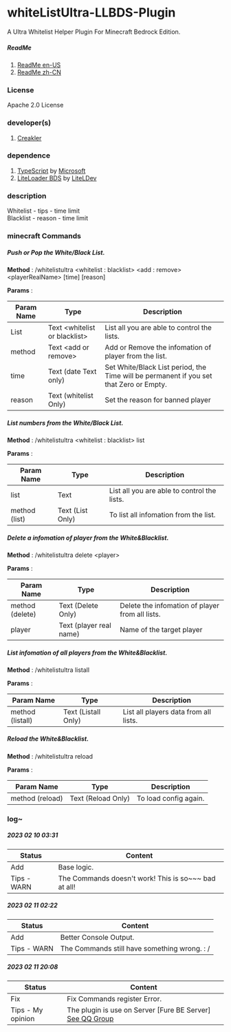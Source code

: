 # whiteListUltra-LLBDS-Plugin

A Ultra Whitelist Helper Plugin For Minecraft Bedrock Edition.

##### ReadMe

1. [ReadMe en-US](https://github.com/CreaklerFurry/whiteListUltra-LLBDS-Plugin/blob/main/README.md)
2. [ReadMe zh-CN](https://github.com/CreaklerFurry/whiteListUltra-LLBDS-Plugin/blob/main/README_zh-CN.md)

### License

Apache 2.0 License

### developer(s)

1. [Creakler](https://github.com/CreaklerFurry)

### dependence

1. [TypeScript](https://github.com/microsoft/TypeScript) by [Microsoft](https://github.com/microsoft)
2. [LiteLoader BDS](https://github.com/LiteLDev/LiteLoaderBDS) by [LiteLDev](https://github.com/LiteLDev)

### description

Whitelist - tips   - time limit  
Blacklist - reason - time limit

### minecraft Commands

##### Push or Pop the White/Black List.

**Method** : /whitelistultra \<whitelist : blacklist> \<add : remove> \<playerRealName> [time] [reason]

**Params** :

| Param Name | Type                           | Description                                                  |
| ---------- | ------------------------------ | ------------------------------------------------------------ |
| List       | Text \<whitelist or blacklist> | List all you are able to control the lists.                  |
| method     | Text \<add or remove>          | Add or Remove the infomation of player from the list.        |
| time       | Text (date Text only)          | Set White/Black List period, the Time will be permanent if you set that Zero or Empty. |
| reason     | Text (whitelist Only)          | Set the reason for banned player                             |



##### List numbers from the White/Black List.

**Method** : /whitelistultra \<whitelist : blacklist> list

**Params** :

| Param Name    | Type                          | Description                                 |
| ------------- | ----------------------------- | ------------------------------------------- |
| list          | Text <whitelist or blacklist> | List all you are able to control the lists. |
| method (list) | Text (List Only)              | To list all infomation from the list.       |



##### Delete a infomation of player from the White&Blacklist.

**Method** : /whitelistultra delete \<player>

**Params** :

| Param Name      | Type                    | Description                                     |
| --------------- | ----------------------- | ----------------------------------------------- |
| method (delete) | Text (Delete Only)      | Delete the infomation of player from all lists. |
| player          | Text (player real name) | Name of the target player                       |

##### List infomation of all players from the White&Blacklist.

**Method** : /whitelistultra listall

**Params** :

| Param Name       | Type                | Description                           |
| ---------------- | ------------------- | ------------------------------------- |
| method (listall) | Text (Listall Only) | List all players data from all lists. |

##### Reload the White&Blacklist.

**Method** : /whitelistultra reload

**Params** :

| Param Name      | Type               | Description           |
| --------------- | ------------------ | --------------------- |
| method (reload) | Text (Reload Only) | To load config again. |



### log~

##### 2023 02 10 03:31  

| Status      | Content                                              |
| ----------- | ---------------------------------------------------- |
| Add         | Base logic.                                          |
| Tips - WARN | The Commands doesn't work! This is so~~~ bad at all! |

#####  2023 02 11 02:22  

| Status      | Content                                      |
| ----------- | -------------------------------------------- |
| Add         | Better Console Output.                       |
| Tips - WARN | The Commands still have something wrong. : / |

#####  2023 02 11 20:08  

| Status            | Content                                                      |
| ----------------- | ------------------------------------------------------------ |
| Fix               | Fix Commands register Error.                                 |
| Tips - My opinion | The plugin is use on Server [Fure BE Server] [See QQ Group](https://jq.qq.com/?_wv=1027&k=5EMMIPRn) |
